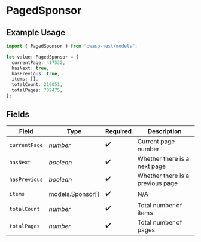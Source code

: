 # PagedSponsor

## Example Usage

```typescript
import { PagedSponsor } from "owasp-nest/models";

let value: PagedSponsor = {
  currentPage: 417532,
  hasNext: true,
  hasPrevious: true,
  items: [],
  totalCount: 210051,
  totalPages: 782475,
};
```

## Fields

| Field                                    | Type                                     | Required                                 | Description                              |
| ---------------------------------------- | ---------------------------------------- | ---------------------------------------- | ---------------------------------------- |
| `currentPage`                            | *number*                                 | :heavy_check_mark:                       | Current page number                      |
| `hasNext`                                | *boolean*                                | :heavy_check_mark:                       | Whether there is a next page             |
| `hasPrevious`                            | *boolean*                                | :heavy_check_mark:                       | Whether there is a previous page         |
| `items`                                  | [models.Sponsor](../models/sponsor.md)[] | :heavy_check_mark:                       | N/A                                      |
| `totalCount`                             | *number*                                 | :heavy_check_mark:                       | Total number of items                    |
| `totalPages`                             | *number*                                 | :heavy_check_mark:                       | Total number of pages                    |